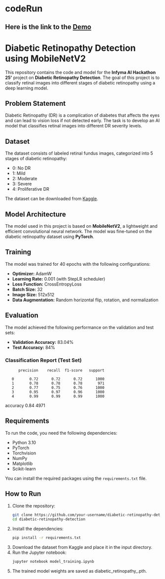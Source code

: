 # codeRun

## Here is the link to the [Demo](https://drive.google.com/file/d/1WvLnaoNE8Fcz_36GQW3MAKlOLmBOdr-f/view?usp=sharing) 

# Diabetic Retinopathy Detection using MobileNetV2

This repository contains the code and model for the **Infyma AI Hackathon 25'** project on **Diabetic Retinopathy Detection**. The goal of this project is to classify retinal images into different stages of diabetic retinopathy using a deep learning model.

## Problem Statement
Diabetic Retinopathy (DR) is a complication of diabetes that affects the eyes and can lead to vision loss if not detected early. The task is to develop an AI model that classifies retinal images into different DR severity levels.

## Dataset
The dataset consists of labeled retinal fundus images, categorized into 5 stages of diabetic retinopathy:
- 0: No DR
- 1: Mild
- 2: Moderate
- 3: Severe
- 4: Proliferative DR

The dataset can be downloaded from [Kaggle](https://www.kaggle.com/datasets/kushagratandon12/diabetic-retinopathy-balanced/data).

## Model Architecture
The model used in this project is based on **MobileNetV2**, a lightweight and efficient convolutional neural network. The model was fine-tuned on the diabetic retinopathy dataset using **PyTorch**.

## Training
The model was trained for 40 epochs with the following configurations:
- **Optimizer:** AdamW
- **Learning Rate:** 0.001 (with StepLR scheduler)
- **Loss Function:** CrossEntropyLoss
- **Batch Size:** 32
- **Image Size:** 512x512
- **Data Augmentation:** Random horizontal flip, rotation, and normalization

## Evaluation
The model achieved the following performance on the validation and test sets:
- **Validation Accuracy:** 83.04%
- **Test Accuracy:** 84%



### Classification Report (Test Set)
          precision    recall  f1-score   support

       0       0.72      0.72      0.72      1000
       1       0.78      0.78      0.78       971
       2       0.77      0.75      0.76      1000
       3       0.95      0.97      0.96      1000
       4       0.99      0.99      0.99      1000

accuracy                           0.84      4971



## Requirements
To run the code, you need the following dependencies:
- Python 3.10
- PyTorch
- Torchvision
- NumPy
- Matplotlib
- Scikit-learn

You can install the required packages using the `requirements.txt` file.

## How to Run
1. Clone the repository:
   ```bash
   git clone https://github.com/your-username/diabetic-retinopathy-detection.git
   cd diabetic-retinopathy-detection
2. Install the dependencies:
   ```bash
   pip install -r requirements.txt
3. Download the dataset from Kaggle and place it in the input directory.
4. Run the Jupyter notebook:
   ```bash
   jupyter notebook model_training.ipynb
5. The trained model weights are saved as diabetic_retinopathy_.pth.
   

